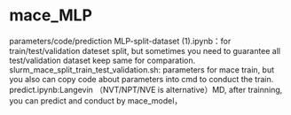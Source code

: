 # mace_MLP
parameters/code/prediction
MLP-split-dataset (1).ipynb：for train/test/validation dateset split, but sometimes you need to guarantee all test/validation dataset keep same for comparation.
slurm_mace_split_train_test_validation.sh: parameters for mace train, but you also can copy code about parameters into cmd to conduct the train.
predict.ipynb:Langevin （NVT/NPT/NVE is alternative）MD, after trainning, you can predict and conduct by mace_model， 

